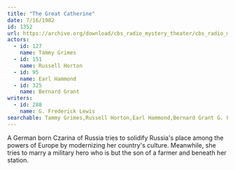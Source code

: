 ```yaml
---
title: "The Great Catherine"
date: 7/16/1982
id: 1352
url: https://archive.org/download/cbs_radio_mystery_theater/cbs_radio_mystery_theater-1351-1399.zip/cbs_radio_mystery_theater-1351-1399%2Fcbsrmt_1352_the_great_catherine.mp3
actors:  
  - id: 127
    name: Tammy Grimes  
  - id: 151
    name: Russell Horton  
  - id: 95
    name: Earl Hammond  
  - id: 325
    name: Bernard Grant
writers:  
  - id: 288
    name: G. Frederick Lewis
searchable: Tammy Grimes,Russell Horton,Earl Hammond,Bernard Grant G. Frederick Lewis
---
```

A German born Czarina of Russia tries to solidify Russia's place among the powers of Europe by modernizing her country's culture. Meanwhile, she tries to marry a military hero who is but the son of a farmer and beneath her station.